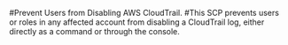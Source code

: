 #Prevent Users from Disabling AWS CloudTrail.
#This SCP prevents users or roles in any affected account from disabling a CloudTrail log, either directly as a command or through the console.
